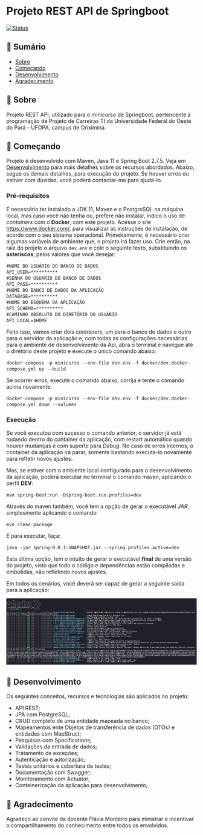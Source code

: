 # Projeto REST API de Springboot
[![Status](https://img.shields.io/badge/Status-Em%20Desenvolvimento-green)]()

## 📝 Sumário

- [Sobre](#about)
- [Começando](#started)
- [Desenvolvimento](#development)
- [Agradecimento](#thanks)

## 🧐 Sobre <a name = "about"></a>

Projeto REST API, utilizado para o minicurso de Springboot, pertencente à programação de Projeto de Carreiras TI da Universidade Federal do Oeste do Pará - UFOPA, campus de Oriximiná.

## 🚀 Começando <a name = "started"></a>

Projeto é desenvolvido com Maven, Java 11 e Spring Boot 2.7.5. Veja em [Desenvolvimento](#development) para mais detalhes sobre os recursos abordados.
Abaixo, segue os demais detalhes, para execução do projeto. Se houver erros ou estiver com dúvidas, você poderá contactar-me para ajuda-lo. 

### Pré-requisitos

É necessário ter instalado a JDK 11, Maven e o PostgreSQL na máquina local,
mas caso você não tenha ou, prefere não instalar, indico o uso de _containers_ com o **Docker**, com este projeto.
Acesse o site https://www.docker.com/, para visualizar as instruções de instalação, de acordo com o seu sistema operacional.
Primeiramente, é necessário criar algumas variáveis de ambiente que, o projeto irá fazer uso. Crie então, na raiz do projeto o arquivo ```dev.env``` e cole o seguinte texto, substituindo os **asteriscos**, pelos valores que você desejar:
```
#NOME DO USUÁRIO DO BANCO DE DADOS
API_USER=**********
#SENHA DO USUÁRIO DO BANCO DE DADOS
API_PASS=**********
#NOME DO BANCO DE DADOS DA APLICAÇÃO 
DATABASE=**********
#NOME DO ESQUEMA DA APLICAÇÃO
API_SCHEMA=**********
#CAMINHO ABSOLUTO DO DIRETÓRIO DO USUÁRIO
API_LOCAL=$HOME
```
Feito isso, vamos criar dois _containers_, um para o banco de dados e outro para o servidor da aplicação e, com todas as configurações necessárias para o ambiente de desenvolvimento da Api, abra o terminal e navegue até o diretório deste projeto e execute o único comando abaixo:
```
docker-compose -p minicurso --env-file dev.env -f docker/dev.docker-compose.yml up --build
```
Se ocorrer erros, execute o comando abaixo, corrija e tente o comando acima novamente:
```
docker-compose -p minicurso --env-file dev.env -f docker/dev.docker-compose.yml down --volumes
```

### Execução

Se você executou com sucesso o comando anterior, o servidor já está rodando dentro do container da aplicação, com restart automático quando houver mudanças e com suporte para _Debug_. No caso de erros internos, o container da aplicação irá parar, somente bastando executa-lo novamente para refletir novos ajustes.

Mas, se estiver com o ambiente local configurado para o desenvolvimento da aplicação, poderá executar no terminal o comando maven, aplicando o perfil **DEV**:
```
mvn spring-boot:run -Dspring-boot.run.profiles=dev
```
Através do maven também, você tem a opção de gerar o executável _JAR_, simplesmente aplicando o comando:
```
mvn clean package
```
E para executar, faça:
```
java -jar spring-0.0.1-SNAPSHOT.jar --spring.profiles.active=dev
```
Esta última opção, tem o intuito de gerar o executável **final** de uma versão do projeto, visto que todo o código e dependências estão compiladas e embutidas, não refletindo novos ajustes.  

Em todos os cenários, você deverá ser capaz de gerar a seguinte saída para a aplicação:

![spring](spring.jpg)

## 🔧 Desenvolvimento <a name = "development"></a>

Os seguintes conceitos, recursos e tecnologias são aplicados no projeto:

- API REST;
- JPA com PostgreSQL;
- CRUD completo de uma entidade mapeada no banco;
- Mapeamentos ente Objetos de transferência de dados (DTOs) e entidades com MapStruct;
- Pesquisas com Specifications;
- Validações da entrada de dados;
- Tratamento de exceções;
- Autenticação e autorização;
- Testes unitários e cobertura de testes;
- Documentação com Swagger;
- Monitoramento com Actuator;
- Conteinerização da aplicação para desenvolvimento;

## 🎉 Agradecimento <a name = "thanks"></a>
Agradeço ao convite da docente Flávia Monteiro para ministrar e incentivar o compartilhamento do conhecimento entre todos os envolvidos.
